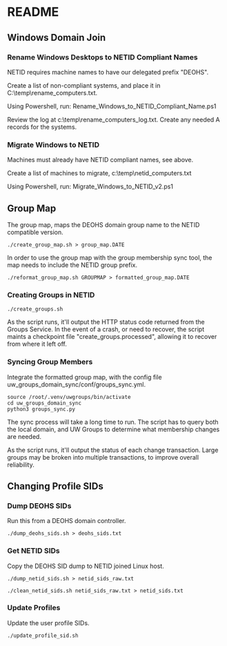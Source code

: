 # README

## Windows Domain Join

### Rename Windows Desktops to NETID Compliant Names

NETID requires machine names to have our delegated prefix "DEOHS".

Create a list of non-compliant systems, and place it in C:\temp\rename_computers.txt.

Using Powershell, run: Rename_Windows_to_NETID_Compliant_Name.ps1

Review the log at c:\temp\rename_computers_log.txt. Create any needed A records for the systems.

### Migrate Windows to NETID

Machines must already have NETID compliant names, see above.

Create a list of machines to migrate, c:\temp\netid_computers.txt

Using Powershell, run: Migrate_Windows_to_NETID_v2.ps1

## Group Map

The group map, maps the DEOHS domain group name to the NETID compatible version.

    ./create_group_map.sh > group_map.DATE

In order to use the group map with the group membership sync tool, the map needs to include the NETID group prefix.

    ./reformat_group_map.sh GROUPMAP > formatted_group_map.DATE

### Creating Groups in NETID

    ./create_groups.sh

As the script runs, it'll output the HTTP status code returned from the Groups Service. In the event of a crash, or need to recover, the script maints a checkpoint file "create_groups.processed", allowing it to recover from where it left off.

### Syncing Group Members

Integrate the formatted group map, with the config file uw_groups_domain_sync/conf/groups_sync.yml.

    source /root/.venv/uwgroups/bin/activate
    cd uw_groups_domain_sync
    python3 groups_sync.py

The sync process will take a long time to run. The script has to query both the local domain, and UW Groups to determine what membership changes are needed.

As the script runs, it'll output the status of each change transaction. Large groups may be broken into multiple transactions, to improve overall reliability. 

## Changing Profile SIDs

### Dump DEOHS SIDs

Run this from a DEOHS domain controller.

    ./dump_deohs_sids.sh > deohs_sids.txt

### Get NETID SIDs

Copy the DEOHS SID dump to NETID joined Linux host.

    ./dump_netid_sids.sh > netid_sids_raw.txt
  
    ./clean_netid_sids.sh netid_sids_raw.txt > netid_sids.txt

### Update Profiles

Update the user profile SIDs.

    ./update_profile_sid.sh